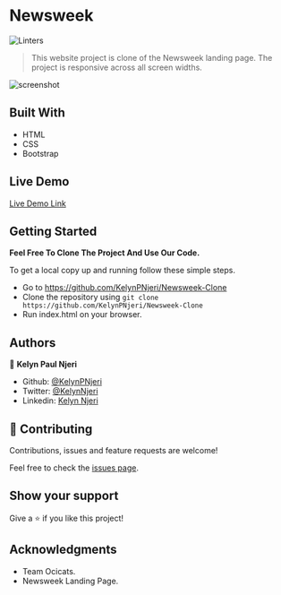 # Newsweek
![Linters](https://github.com/KelynPNjeri/Newsweek-Clone/workflows/Linters/badge.svg?branch=develop)


> This website project is clone of the Newsweek landing page.
> The project is responsive across all screen widths.


![screenshot](./assets/images/tnw.png)

## Built With
- HTML
- CSS
- Bootstrap

## Live Demo

[Live Demo Link](https://raw.githack.com/KelynPNjeri/Newsweek-Clone/develop/index.html)

## Getting Started

**Feel Free To Clone The Project And Use Our Code.**

To get a local copy up and running follow these simple steps.

- Go to https://github.com/KelynPNjeri/Newsweek-Clone
- Clone the repository using `git clone https://github.com/KelynPNjeri/Newsweek-Clone`
- Run index.html on your browser.

## Authors

👤 **Kelyn Paul Njeri**

- Github: [@KelynPNjeri](https://github.com/KelynPNjeri)
- Twitter: [@KelynNjeri](https://twitter.com/KelynNjeri)
- Linkedin: [Kelyn Njeri](https://www.linkedin.com/in/kelyn-paul)


## 🤝 Contributing

Contributions, issues and feature requests are welcome!

Feel free to check the [issues page](issues/).

## Show your support

Give a ⭐️ if you like this project!

## Acknowledgments

- Team Ocicats.
- Newsweek Landing Page.
